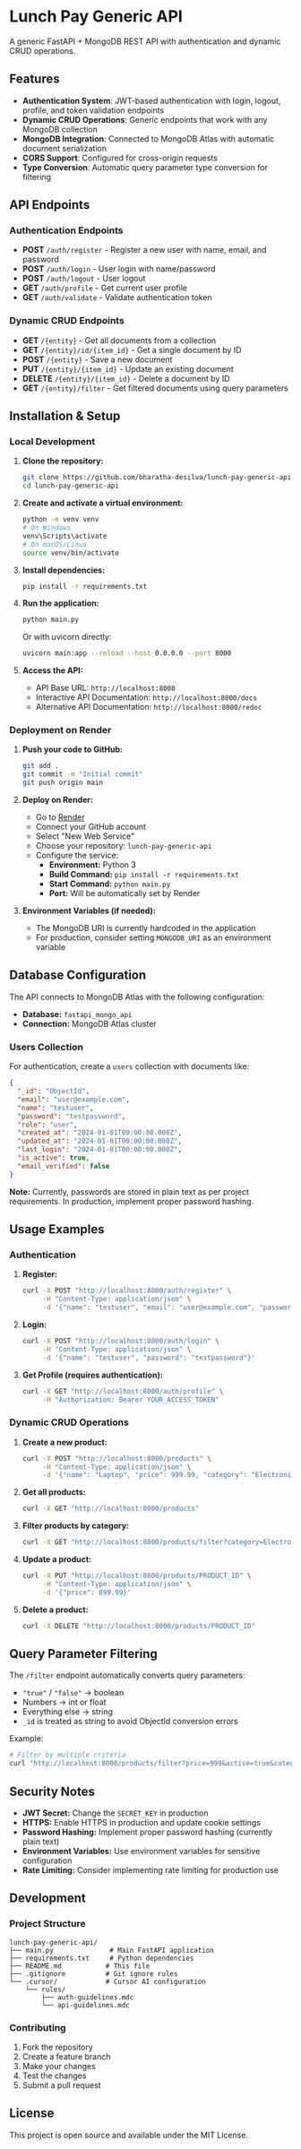 # Lunch Pay Generic API

A generic FastAPI + MongoDB REST API with authentication and dynamic CRUD operations.

## Features

- **Authentication System**: JWT-based authentication with login, logout, profile, and token validation endpoints
- **Dynamic CRUD Operations**: Generic endpoints that work with any MongoDB collection
- **MongoDB Integration**: Connected to MongoDB Atlas with automatic document serialization
- **CORS Support**: Configured for cross-origin requests
- **Type Conversion**: Automatic query parameter type conversion for filtering

## API Endpoints

### Authentication Endpoints

- **POST** `/auth/register` - Register a new user with name, email, and password
- **POST** `/auth/login` - User login with name/password
- **POST** `/auth/logout` - User logout
- **GET** `/auth/profile` - Get current user profile
- **GET** `/auth/validate` - Validate authentication token

### Dynamic CRUD Endpoints

- **GET** `/{entity}` - Get all documents from a collection
- **GET** `/{entity}/id/{item_id}` - Get a single document by ID
- **POST** `/{entity}` - Save a new document
- **PUT** `/{entity}/{item_id}` - Update an existing document
- **DELETE** `/{entity}/{item_id}` - Delete a document by ID
- **GET** `/{entity}/filter` - Get filtered documents using query parameters

## Installation & Setup

### Local Development

1. **Clone the repository:**
   ```bash
   git clone https://github.com/bharatha-desilva/lunch-pay-generic-api.git
   cd lunch-pay-generic-api
   ```

2. **Create and activate a virtual environment:**
   ```bash
   python -m venv venv
   # On Windows
   venv\Scripts\activate
   # On macOS/Linux
   source venv/bin/activate
   ```

3. **Install dependencies:**
   ```bash
   pip install -r requirements.txt
   ```

4. **Run the application:**
   ```bash
   python main.py
   ```

   Or with uvicorn directly:
   ```bash
   uvicorn main:app --reload --host 0.0.0.0 --port 8000
   ```

5. **Access the API:**
   - API Base URL: `http://localhost:8000`
   - Interactive API Documentation: `http://localhost:8000/docs`
   - Alternative API Documentation: `http://localhost:8000/redoc`

### Deployment on Render

1. **Push your code to GitHub:**
   ```bash
   git add .
   git commit -m "Initial commit"
   git push origin main
   ```

2. **Deploy on Render:**
   - Go to [Render](https://render.com)
   - Connect your GitHub account
   - Select "New Web Service"
   - Choose your repository: `lunch-pay-generic-api`
   - Configure the service:
     - **Environment:** Python 3
     - **Build Command:** `pip install -r requirements.txt`
     - **Start Command:** `python main.py`
     - **Port:** Will be automatically set by Render

3. **Environment Variables (if needed):**
   - The MongoDB URI is currently hardcoded in the application
   - For production, consider setting `MONGODB_URI` as an environment variable

## Database Configuration

The API connects to MongoDB Atlas with the following configuration:
- **Database:** `fastapi_mongo_api`
- **Connection:** MongoDB Atlas cluster

### Users Collection

For authentication, create a `users` collection with documents like:
```json
{
  "_id": "ObjectId",
  "email": "user@example.com",
  "name": "testuser",
  "password": "testpassword",
  "role": "user",
  "created_at": "2024-01-01T00:00:00.000Z",
  "updated_at": "2024-01-01T00:00:00.000Z",
  "last_login": "2024-01-01T00:00:00.000Z",
  "is_active": true,
  "email_verified": false
}
```

**Note:** Currently, passwords are stored in plain text as per project requirements. In production, implement proper password hashing.

## Usage Examples

### Authentication

1. **Register:**
   ```bash
   curl -X POST "http://localhost:8000/auth/register" \
        -H "Content-Type: application/json" \
        -d '{"name": "testuser", "email": "user@example.com", "password": "testpassword"}'
   ```

2. **Login:**
   ```bash
   curl -X POST "http://localhost:8000/auth/login" \
        -H "Content-Type: application/json" \
        -d '{"name": "testuser", "password": "testpassword"}'
   ```

3. **Get Profile (requires authentication):**
   ```bash
   curl -X GET "http://localhost:8000/auth/profile" \
        -H "Authorization: Bearer YOUR_ACCESS_TOKEN"
   ```

### Dynamic CRUD Operations

1. **Create a new product:**
   ```bash
   curl -X POST "http://localhost:8000/products" \
        -H "Content-Type: application/json" \
        -d '{"name": "Laptop", "price": 999.99, "category": "Electronics"}'
   ```

2. **Get all products:**
   ```bash
   curl -X GET "http://localhost:8000/products"
   ```

3. **Filter products by category:**
   ```bash
   curl -X GET "http://localhost:8000/products/filter?category=Electronics"
   ```

4. **Update a product:**
   ```bash
   curl -X PUT "http://localhost:8000/products/PRODUCT_ID" \
        -H "Content-Type: application/json" \
        -d '{"price": 899.99}'
   ```

5. **Delete a product:**
   ```bash
   curl -X DELETE "http://localhost:8000/products/PRODUCT_ID"
   ```

## Query Parameter Filtering

The `/filter` endpoint automatically converts query parameters:
- `"true"` / `"false"` → boolean
- Numbers → int or float
- Everything else → string
- `_id` is treated as string to avoid ObjectId conversion errors

Example:
```bash
# Filter by multiple criteria
curl "http://localhost:8000/products/filter?price=999&active=true&category=Electronics"
```

## Security Notes

- **JWT Secret:** Change the `SECRET_KEY` in production
- **HTTPS:** Enable HTTPS in production and update cookie settings
- **Password Hashing:** Implement proper password hashing (currently plain text)
- **Environment Variables:** Use environment variables for sensitive configuration
- **Rate Limiting:** Consider implementing rate limiting for production use

## Development

### Project Structure
```
lunch-pay-generic-api/
├── main.py              # Main FastAPI application
├── requirements.txt     # Python dependencies
├── README.md           # This file
├── .gitignore          # Git ignore rules
└── .cursor/            # Cursor AI configuration
    └── rules/
        ├── auth-guidelines.mdc
        └── api-guidelines.mdc
```

### Contributing

1. Fork the repository
2. Create a feature branch
3. Make your changes
4. Test the changes
5. Submit a pull request

## License

This project is open source and available under the MIT License.

